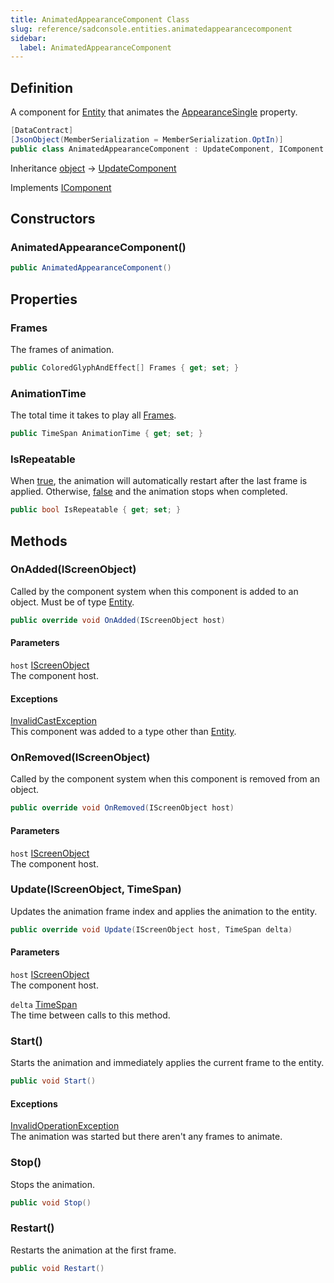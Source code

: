 ```yaml
---
title: AnimatedAppearanceComponent Class
slug: reference/sadconsole.entities.animatedappearancecomponent
sidebar:
  label: AnimatedAppearanceComponent
---
```

## Definition

A component for [Entity](../sadconsole.entities.entity/) that animates the [AppearanceSingle](../sadconsole.entities.entity/#appearancesingle/) property.

```csharp title="C#"
[DataContract]
[JsonObject(MemberSerialization = MemberSerialization.OptIn)]
public class AnimatedAppearanceComponent : UpdateComponent, IComponent
```

Inheritance [object](https://learn.microsoft.com/dotnet/api/system.object/) → [UpdateComponent](../sadconsole.components.updatecomponent/)

Implements [IComponent](../sadconsole.components.icomponent/)

## Constructors

### AnimatedAppearanceComponent()

```csharp title="C#"
public AnimatedAppearanceComponent()
```


## Properties

### Frames

The frames of animation.

```csharp title="C#"
public ColoredGlyphAndEffect[] Frames { get; set; }
```

### AnimationTime

The total time it takes to play all [Frames](../sadconsole.entities.animatedappearancecomponent/#frames/).

```csharp title="C#"
public TimeSpan AnimationTime { get; set; }
```

### IsRepeatable

When <a href="https://learn.microsoft.com/dotnet/csharp/language-reference/builtin-types/bool">true</a>, the animation will automatically restart after the last frame is applied. Otherwise, <a href="https://learn.microsoft.com/dotnet/csharp/language-reference/builtin-types/bool">false</a> and the animation stops when completed.

```csharp title="C#"
public bool IsRepeatable { get; set; }
```

## Methods

### OnAdded(IScreenObject)

Called by the component system when this component is added to an object. Must be of type [Entity](../sadconsole.entities.entity/).

```csharp title="C#"
public override void OnAdded(IScreenObject host)
```

#### Parameters

`host` [IScreenObject](../sadconsole.iscreenobject/)  
The component host.

#### Exceptions

[InvalidCastException](https://learn.microsoft.com/dotnet/api/system.invalidcastexception/)  
This component was added to a type other than [Entity](../sadconsole.entities.entity/).


### OnRemoved(IScreenObject)

Called by the component system when this component is removed from an object.

```csharp title="C#"
public override void OnRemoved(IScreenObject host)
```

#### Parameters

`host` [IScreenObject](../sadconsole.iscreenobject/)  
The component host.


### Update(IScreenObject, TimeSpan)

Updates the animation frame index and applies the animation to the entity.

```csharp title="C#"
public override void Update(IScreenObject host, TimeSpan delta)
```

#### Parameters

`host` [IScreenObject](../sadconsole.iscreenobject/)  
The component host.

`delta` [TimeSpan](https://learn.microsoft.com/dotnet/api/system.timespan/)  
The time between calls to this method.


### Start()

Starts the animation and immediately applies the current frame to the entity.

```csharp title="C#"
public void Start()
```

#### Exceptions

[InvalidOperationException](https://learn.microsoft.com/dotnet/api/system.invalidoperationexception/)  
The animation was started but there aren't any frames to animate.


### Stop()

Stops the animation.

```csharp title="C#"
public void Stop()
```


### Restart()

Restarts the animation at the first frame.

```csharp title="C#"
public void Restart()
```